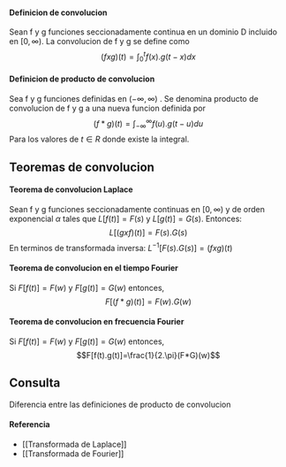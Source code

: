

#### Definicion de convolucion 
Sean f y g funciones seccionadamente continua en un dominio D incluido en $[0,\infty)$. La convolucion de f y g se define como $$(fxg)(t)=\int_{0}^{t}f(x).g(t-x)dx$$





#### Definicion de producto de convolucion 
Sea f y g funciones definidas en $(-\infty,\infty)$ . Se denomina producto de convolucion de f y g a una nueva funcion definida por $$(f*g)(t)=\int_{-\infty}^{\infty}f(u).g(t-u)du$$Para los valores de $t \in R$ donde existe la integral.






## Teoremas de convolucion

#### Teorema de convolucion Laplace 
Sean f y g funciones seccionadamente continuas en $[0,\infty)$ y de orden exponencial $\alpha$ tales que $L[f(t)]=F(s)$ y $L[g(t)]=G(s)$. Entonces: $$L[(gxf)(t)]=F(s).G(s)$$
En terminos de transformada inversa: $L^{-1}[F(s).G(s)]=(fxg)(t)$




#### Teorema de convolucion en el tiempo Fourier 
Si $F[f(t)]=F(w)$ y $F[g(t)]=G(w)$ entonces, $$F[(f*g)(t)]=F(w).G(w)$$




#### Teorema de convolucion en frecuencia Fourier 
Si $F[f(t)]=F(w)$ y $F[g(t)]=G(w)$ entonces, $$F[f(t).g(t)]=\frac{1}{2.\pi}(F*G)(w)$$





## Consulta 
Diferencia entre las definiciones de producto de convolucion

#### Referencia
- [[Transformada de Laplace]]
- [[Transformada de Fourier]]